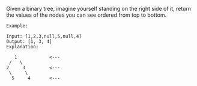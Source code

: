 Given a binary tree, imagine yourself standing on the right side of it, return the values of the nodes you can see ordered from top to bottom.

```
Example:

Input: [1,2,3,null,5,null,4]
Output: [1, 3, 4]
Explanation:

   1            <---
 /   \
2     3         <---
 \     \
  5     4       <---
```
